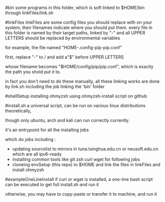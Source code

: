 #bin
some programs in this folder, which is soft linked to $HOME/bin through linkFiles/link.sh

#linkFiles
linkFiles are some config files you should replace with on your system, their filenames indicate where you should put them.
every file in this folder is named by their target paths,
linked by "-" and all UPPER LETTERS should be replaced by environmental  variables

for example, the file named "HOME-.config-pip-pip.conf"

first, replace "-" to / and add a"$" before UPPER LETTERS

whose filename  becomes "$HOME/config/pip/pip.conf", which is exactly the path you shold put it to.

in fact you don't need to do these manually,
all these linking works are done by link.sh including the job linking the 'bin' folder

#shellSetup
installing ohmyzsh using ohmyzsh-install script on github

#install.sh
a universal script, can be run on various linux distributions theoretically,

though only ubuntu, arch and kali can run correctly currently.

it's an entrypoint for all the installing jobs

which do jobs including :
 - updating sourcelist to mirrors in tuna.tsinghua.edu.cn or neusoft.edu.cn which are all ipv6-ready
 - installing common tools like git zsh curl wget for following jobs
 - cloneing envSetup (this repo) to $HOME and link the files in linkFiles and install ohmyzsh

#exampleOneLineInstall
if curl or wget is installed, a one-line bash script can be executed to get full install.sh and run it

otherwise, you may have to copy-paste or transfer it to machine, and run it 


